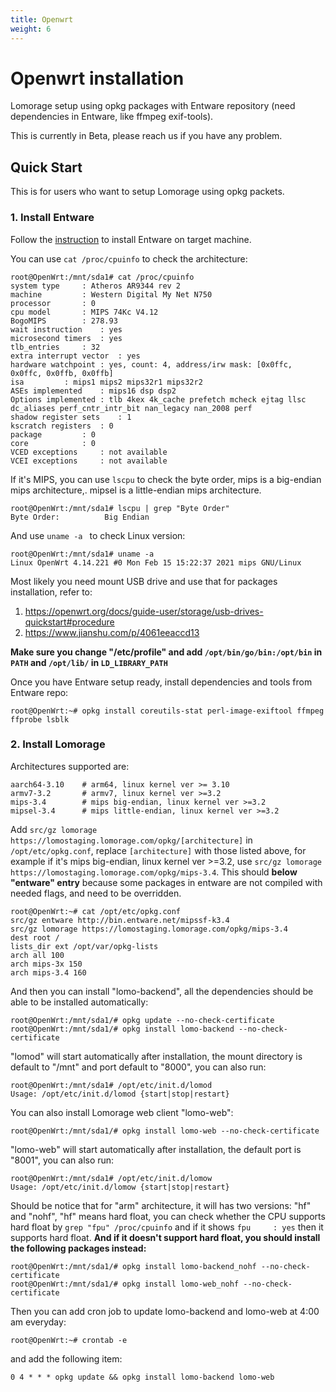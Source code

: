 ```yaml
---
title: Openwrt
weight: 6
---
```


# Openwrt installation

Lomorage setup using opkg packages with Entware repository (need dependencies in Entware, like ffmpeg exif-tools).

This is currently in Beta, please reach us if you have any problem.

## Quick Start

This is for users who want to setup Lomorage using opkg packets.

### 1. Install Entware

Follow the [instruction](https://github.com/Entware/Entware/wiki/Alternative-install-vs-standard) to install Entware on target machine.

You can use `cat /proc/cpuinfo` to check the architecture:

```
root@OpenWrt:/mnt/sda1# cat /proc/cpuinfo 
system type		: Atheros AR9344 rev 2
machine			: Western Digital My Net N750
processor		: 0
cpu model		: MIPS 74Kc V4.12
BogoMIPS		: 278.93
wait instruction	: yes
microsecond timers	: yes
tlb_entries		: 32
extra interrupt vector	: yes
hardware watchpoint	: yes, count: 4, address/irw mask: [0x0ffc, 0x0ffc, 0x0ffb, 0x0ffb]
isa			: mips1 mips2 mips32r1 mips32r2
ASEs implemented	: mips16 dsp dsp2
Options implemented	: tlb 4kex 4k_cache prefetch mcheck ejtag llsc dc_aliases perf_cntr_intr_bit nan_legacy nan_2008 perf
shadow register sets	: 1
kscratch registers	: 0
package			: 0
core			: 0
VCED exceptions		: not available
VCEI exceptions		: not available
```

 If it's MIPS, you can use `lscpu` to check the byte order, mips is a big-endian mips architecture,. mipsel is a little-endian mips architecture.

```
root@OpenWrt:/mnt/sda1# lscpu | grep "Byte Order"
Byte Order:          Big Endian
```

And use `uname -a ` to check Linux version:

```
root@OpenWrt:/mnt/sda1# uname -a
Linux OpenWrt 4.14.221 #0 Mon Feb 15 15:22:37 2021 mips GNU/Linux
```

Most likely you need mount USB drive and use that for packages installation, refer to:

1. https://openwrt.org/docs/guide-user/storage/usb-drives-quickstart#procedure
2. https://www.jianshu.com/p/4061eeaccd13

**Make sure you change "/etc/profile" and add `/opt/bin/go/bin:/opt/bin` in `PATH` and `/opt/lib/` in `LD_LIBRARY_PATH`**

Once you have Entware setup ready, install dependencies and tools from Entware repo:

```
root@OpenWrt:~# opkg install coreutils-stat perl-image-exiftool ffmpeg ffprobe lsblk
```

### 2. Install Lomorage

Architectures supported are:

```
aarch64-3.10    # arm64, linux kernel ver >= 3.10
armv7-3.2       # armv7, linux kernel ver >=3.2
mips-3.4        # mips big-endian, linux kernel ver >=3.2
mipsel-3.4      # mips little-endian, linux kernel ver >=3.2
```

Add `src/gz lomorage https://lomostaging.lomorage.com/opkg/[architecture]` in `/opt/etc/opkg.conf`, replace `[architecture]` with those listed above, for example if it's mips big-endian, linux kernel ver >=3.2, use `src/gz lomorage https://lomostaging.lomorage.com/opkg/mips-3.4`. This should **below "entware" entry** because some packages in entware are not compiled with needed flags, and need to be overridden.

```
root@OpenWrt:~# cat /opt/etc/opkg.conf
src/gz entware http://bin.entware.net/mipssf-k3.4
src/gz lomorage https://lomostaging.lomorage.com/opkg/mips-3.4
dest root /
lists_dir ext /opt/var/opkg-lists
arch all 100
arch mips-3x 150
arch mips-3.4 160
```

And then you can install "lomo-backend", all the dependencies should be able to be installed automatically:

```
root@OpenWrt:/mnt/sda1/# opkg update --no-check-certificate
root@OpenWrt:/mnt/sda1/# opkg install lomo-backend --no-check-certificate
```

"lomod" will start automatically after installation, the mount directory is default to "/mnt" and port default to "8000", you can also run:

```
root@OpenWrt:/mnt/sda1# /opt/etc/init.d/lomod
Usage: /opt/etc/init.d/lomod {start|stop|restart}
```

You can also install Lomorage web client "lomo-web":

```
root@OpenWrt:/mnt/sda1/# opkg install lomo-web --no-check-certificate
```

"lomo-web" will start automatically after installation, the default port is "8001", you can also run:

```
root@OpenWrt:/mnt/sda1# /opt/etc/init.d/lomow
Usage: /opt/etc/init.d/lomow {start|stop|restart}
```

Should be notice that for "arm" architecture, it will has two versions: "hf" and "nohf", "hf" means hard float, you can check whether the CPU supports hard float by `grep "fpu" /proc/cpuinfo` and if it shows `fpu     : yes` then it supports hard float. **And if it doesn't support hard float, you should install the following packages instead:**

```
root@OpenWrt:/mnt/sda1/# opkg install lomo-backend_nohf --no-check-certificate
root@OpenWrt:/mnt/sda1/# opkg install lomo-web_nohf --no-check-certificate
```

Then you can add cron job to update lomo-backend and lomo-web at 4:00 am everyday:

```
root@OpenWrt:~# crontab -e
```

and add the following item:

```
0 4 * * * opkg update && opkg install lomo-backend lomo-web
```
